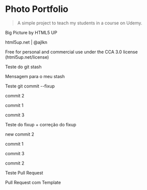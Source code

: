 # Photo Portfolio

> A simple project to teach my students in a course on Udemy.

Big Picture by HTML5 UP

html5up.net | @ajlkn

Free for personal and commercial use under the CCA 3.0 license (html5up.net/license)

Teste do git stash

Mensagem para o meu stash

Teste git commit --fixup


commit 2

commit 1

commit 3

Teste do fixup + correção do fixup

new commit 2


commit 1

commit 3

commit 2

Teste Pull Request

Pull Request com Template
